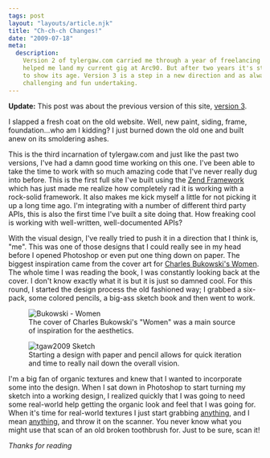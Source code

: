 ```yaml
---
tags: post
layout: "layouts/article.njk"
title: "Ch-ch-ch Changes!"
date: "2009-07-18"
meta:
  description:
    Version 2 of tylergaw.com carried me through a year of freelancing and
    helped me land my current gig at Arc90. But after two years it's starting
    to show its age. Version 3 is a step in a new direction and as always a
    challenging and fun undertaking.
---
```


<p class="entry-update">
  <b>Update:</b> This post was about the previous version of this site, <a href="http://v3.tylergaw.com">version 3</a>.
</p>
<p class="entry-intro">
  I slapped a fresh coat on the old website. Well, new paint, siding, frame, foundation...who am I kidding? I just burned down the old one and built anew on its smoldering ashes.
</p>
<p>
  This is the third incarnation of tylergaw.com and just like the past two versions, I've had a damn good time working on this one. I've been able to take the time to work with so much amazing code that I've never really dug into before. This is the first full site I've built using the <a href='http://framework.zend.com/'>Zend Framework</a> which has just made me realize how completely rad it is working with a rock-solid framework. It also makes me kick myself a little for not picking it up a long time ago. I'm integrating with a number of different third party APIs, this is also the first time I've built a site doing that. How freaking cool is working with well-written, well-documented APIs?
<p>
<p>With the visual design, I've really tried to push it in a direction that I think is, "me". This was one of those designs that I could really see in my head before I opened Photoshop or even put one thing down on paper. The biggest inspiration came from the cover art for <a href='http://en.wikipedia.org/wiki/Women_%28novel%29'>Charles Bukowski's Women</a>. The whole time I was reading the book, I was constantly looking back at the cover. I don't know exactly what it is but it is just so damned cool. For this round, I started the design process the old fashioned way; I grabbed a six-pack, some colored pencils, a big-ass sketch book and then went to work.
</p>
<figure>
  <img class="image-vertical" src='https://tylergaw.com/articles/assets/post_image_women.jpg' alt='Bukowski - Women'>
  <figcaption>The cover of Charles Bukowski's "Women" was a main source of inspiration for the aesthetics.</figcaption>
</figure>
<figure>
    <img class="image-vertical" src='https://tylergaw.com/articles/assets/post_image_tgaw2009sketch.jpg' alt='tgaw2009 Sketch'>
    <figcaption>Starting a design with paper and pencil allows for quick iteration and time to really nail down the overall vision.</figcaption>
  </figure>
  <p>
    I'm a big fan of organic textures and knew that I wanted to incorporate some into the design. When I sat down in Photoshop to start turning my sketch into a working design, I realized quickly that I was going to need some real-world help getting the organic look and feel that I was going for. When it's time for real-world textures I just start grabbing <a href='https://tylergaw.com/articles/assets/post_image_art01.jpg'>anything</a>, and I mean <a href='https://tylergaw.com/articles/assets/post_image_samich.jpg'>anything</a>, and throw it on the scanner. You never know what you might use that scan of an old broken toothbrush for. Just to be sure, scan it!
  </p>
  <p>
    <i>Thanks for reading</i>
  </p>
